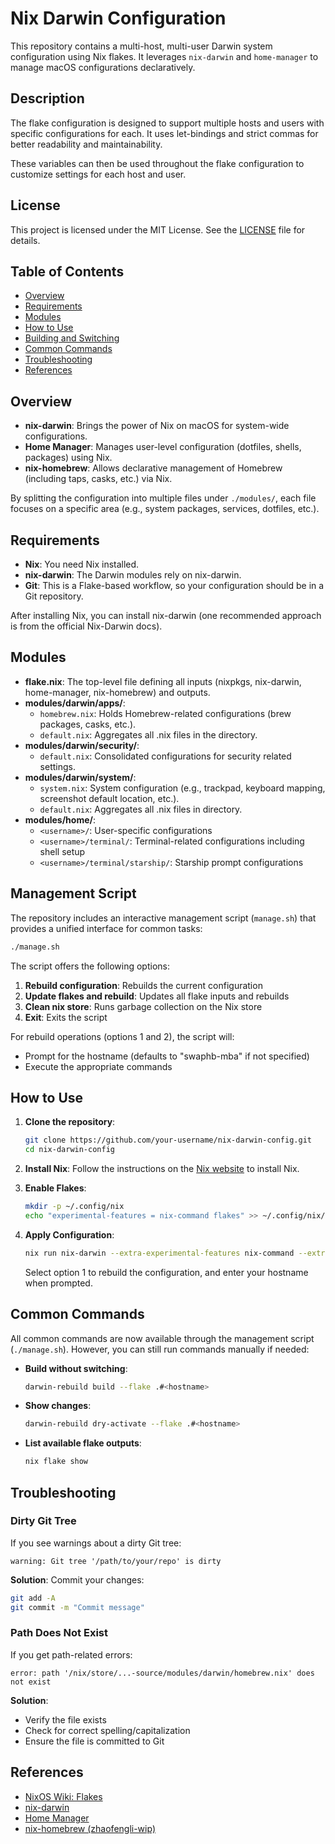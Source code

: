 # Nix Darwin Configuration

This repository contains a multi-host, multi-user Darwin system configuration using Nix flakes. It leverages `nix-darwin` and `home-manager` to manage macOS configurations declaratively.

## Description

The flake configuration is designed to support multiple hosts and users with specific configurations for each. It uses let-bindings and strict commas for better readability and maintainability.

These variables can then be used throughout the flake configuration to customize settings for each host and user.

## License

This project is licensed under the MIT License. See the [LICENSE](LICENSE) file for details.

## Table of Contents

- [Overview](#overview)
- [Requirements](#requirements)
- [Modules](#modules)
- [How to Use](#how-to-use)
- [Building and Switching](#building-and-switching)
- [Common Commands](#common-commands)
- [Troubleshooting](#troubleshooting)
- [References](#references)

## Overview

- **nix-darwin**: Brings the power of Nix on macOS for system-wide configurations.
- **Home Manager**: Manages user-level configuration (dotfiles, shells, packages) using Nix.
- **nix-homebrew**: Allows declarative management of Homebrew (including taps, casks, etc.) via Nix.

By splitting the configuration into multiple files under `./modules/`, each file focuses on a specific area (e.g., system packages, services, dotfiles, etc.).

## Requirements

- **Nix**: You need Nix installed.
- **nix-darwin**: The Darwin modules rely on nix-darwin.
- **Git**: This is a Flake-based workflow, so your configuration should be in a Git repository.

After installing Nix, you can install nix-darwin (one recommended approach is from the official Nix-Darwin docs).

## Modules

- **flake.nix**: The top-level file defining all inputs (nixpkgs, nix-darwin, home-manager, nix-homebrew) and outputs.
- **modules/darwin/apps/**:
  - `homebrew.nix`: Holds Homebrew-related configurations (brew packages, casks, etc.).
  - `default.nix`: Aggregates all .nix files in the directory.
- **modules/darwin/security/**:
  - `default.nix`: Consolidated configurations for security related settings.
- **modules/darwin/system/**:
  - `system.nix`: System configuration (e.g., trackpad, keyboard mapping, screenshot default location, etc.).
  - `default.nix`: Aggregates all .nix files in directory.
- **modules/home/**:
  - `<username>/`: User-specific configurations
  - `<username>/terminal/`: Terminal-related configurations including shell setup
  - `<username>/terminal/starship/`: Starship prompt configurations

## Management Script

The repository includes an interactive management script (`manage.sh`) that provides a unified interface for common tasks:

```sh
./manage.sh
```

The script offers the following options:

1. **Rebuild configuration**: Rebuilds the current configuration
2. **Update flakes and rebuild**: Updates all flake inputs and rebuilds
3. **Clean nix store**: Runs garbage collection on the Nix store
4. **Exit**: Exits the script

For rebuild operations (options 1 and 2), the script will:
- Prompt for the hostname (defaults to "swaphb-mba" if not specified)
- Execute the appropriate commands

## How to Use

1. **Clone the repository**:
    ```sh
    git clone https://github.com/your-username/nix-darwin-config.git
    cd nix-darwin-config
    ```

2. **Install Nix**:
    Follow the instructions on the [Nix website](https://nixos.org/download.html) to install Nix.

3. **Enable Flakes**:
    ```sh
    mkdir -p ~/.config/nix
    echo "experimental-features = nix-command flakes" >> ~/.config/nix/nix.conf
    ```

4. **Apply Configuration**:
    ```sh
    nix run nix-darwin --extra-experimental-features nix-command --extra-experimental-features flakes -- switch --flake .#swaphb-mba
    ```
    Select option 1 to rebuild the configuration, and enter your hostname when prompted.

## Common Commands

All common commands are now available through the management script (`./manage.sh`). However, you can still run commands manually if needed:

- **Build without switching**:
    ```sh
    darwin-rebuild build --flake .#<hostname>
    ```

- **Show changes**:
    ```sh
    darwin-rebuild dry-activate --flake .#<hostname>
    ```

- **List available flake outputs**:
    ```sh
    nix flake show
    ```

## Troubleshooting

### Dirty Git Tree

If you see warnings about a dirty Git tree:
```
warning: Git tree '/path/to/your/repo' is dirty
```

**Solution**: Commit your changes:
```sh
git add -A
git commit -m "Commit message"
```

### Path Does Not Exist

If you get path-related errors:
```
error: path '/nix/store/...-source/modules/darwin/homebrew.nix' does not exist
```

**Solution**: 
- Verify the file exists
- Check for correct spelling/capitalization
- Ensure the file is committed to Git

## References

- [NixOS Wiki: Flakes](https://nixos.wiki/wiki/Flakes)
- [nix-darwin](https://github.com/LnL7/nix-darwin)
- [Home Manager](https://github.com/nix-community/home-manager)
- [nix-homebrew (zhaofengli-wip)](https://github.com/zhaofengli/nix-homebrew)